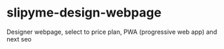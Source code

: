 # slipyme-design-webpage
Designer webpage, select to price plan, PWA (progressive web app) and next seo
